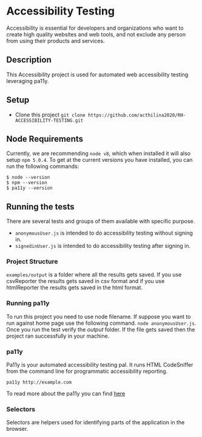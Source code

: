 # Accessibility Testing
Accessibility is essential for developers and organizations who want to create high quality websites and web tools, and not exclude any person from using their products and services.

## Description
This Accessibility project is used for automated web accessibility testing leveraging pa11y.

## Setup
* Clone this project `git clone https://github.com/acthilina2020/RH-ACCESSIBILITY-TESTING.git`

## Node Requirements
Currently, we are recommending `node v8`, which when installed it will also setup `npm 5.0.4`.  To get at the current versions you have installed, you can run the following commands:
```
$ node --version
$ npm --version
$ pa11y --version
```
## Running the tests
There are several tests and groups of them available with specific purpose.
- `anonymousUser.js` is intended to do accessibility testing without signing in.
- `signedinUser.js` is intended to do accessibility testing after signing in.

### Project Structure
`examples/output` is a folder where all the results gets saved. If you use csvReporter the results gets saved in csv format and if you use htmlReporter the results gets saved 
in the html format. 
### Running pa11y
To run this project you need to use node filename. If suppose you want to run against home page use the following command. `node anonymousUser.js`. Once you run the test 
verify the *output* folder. If the file gets saved then the project ran successfully in your machine. 
### pa11y
Pa11y is your automated accessibility testing pal. It runs HTML CodeSniffer from the command line for programmatic accessibility reporting.
```
pa11y http://example.com
```
To read more about the pa11y you can find [here](https://github.com/pa11y/pa11y) 
### Selectors
Selectors are helpers used for identifying parts of the application in the browser.